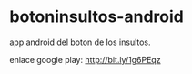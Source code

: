 botoninsultos-android
=====================

app android del boton de los insultos.

enlace google play:
http://bit.ly/1g6PEqz
